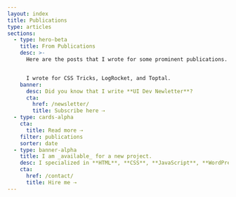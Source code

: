 ```yaml
---
layout: index
title: Publications
type: articles
sections:
  - type: hero-beta
    title: From Publications
    desc: >-
      Here are the posts that I wrote for some prominent publications.


      I wrote for CSS Tricks, LogRocket, and Toptal.
    banner:
      desc: Did you know that I write **UI Dev Newletter**?
      cta:
        href: /newsletter/
        title: Subscribe here ⇢
  - type: cards-alpha
    cta:
      title: Read more ⇢
    filter: publications
    sorter: date
  - type: banner-alpha
    title: I am _available_ for a new project.
    desc: I specialized in **HTML**, **CSS**, **JavaScript**, **WordPress**, **Shopify**, and **JAMstack** technologies.
    cta:
      href: /contact/
      title: Hire me ⇢
---
```

